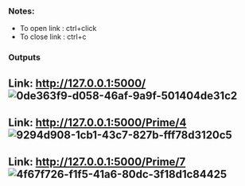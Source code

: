 ### Notes:
- To open link  : ctrl+click
- To close link : ctrl+c

### Outputs
Link: http://127.0.0.1:5000/
![0de363f9-d058-46af-9a9f-501404de31c2](https://github.com/GOVINDFROMINDIA/API-Basics-Flask-/assets/79012314/0ba162e2-e68d-4ff0-869c-98e21a2f6df4)
---
Link: http://127.0.0.1:5000/Prime/4
![9294d908-1cb1-43c7-827b-fff78d3120c5](https://github.com/GOVINDFROMINDIA/API-Basics-Flask-/assets/79012314/aec0acd0-17d3-4d3f-a4bf-077ccb5fec56)
---
Link: http://127.0.0.1:5000/Prime/7
![4f67f726-f1f5-41a6-80dc-3f18d1c84425](https://github.com/GOVINDFROMINDIA/API-Basics-Flask-/assets/79012314/741931f4-c883-41c0-a275-c68583df2882)
---
